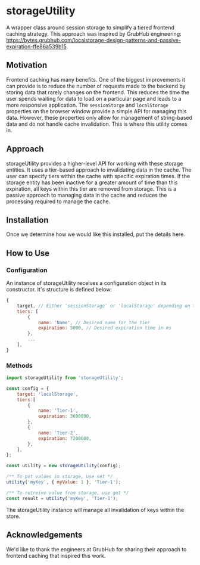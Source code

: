 # storageUtility
A wrapper class around session storage to simplify a tiered frontend caching strategy. This approach was inspired by GrubHub engineering: https://bytes.grubhub.com/localstorage-design-patterns-and-passive-expiration-ffe86a539b15.

## Motivation
Frontend caching has many benefits. One of the biggest improvements it can provide is to reduce the number of requests made to the backend by storing data that rarely changes on the frontend. This reduces the time the user spends waiting for data to load on a particular page and leads to a more responsive application. The `sessionStorge` and `localStorage` properties on the browser window provide a simple API for managing this data. However, these properties only allow for management of string-based data and do not handle cache invalidation. This is where this utility comes in.

## Approach
storageUtility provides a higher-level API for working with these storage entities. It uses a tier-based approach to invalidating data in the cache. The user can specify tiers within the cache with specific expiration times. If the storage entity has been inactive for a greater amount of time than this expiration, all keys within this tier are removed from storage. This is a passive approach to managing data in the cache and reduces the processing required to manage the cache.

## Installation
Once we determine how we would like this installed, put the details here.

## How to Use
### Configuration
An instance of storageUtility receives a configuration object in its constructor. It's structure is defined below:
```javascript
{
	target, // Either 'sessionStorage' or 'localStorage' depending on the desired target
	tiers: [
		{
			name: 'Name', // Desired name for the tier
			expiration: 5000, // Desired expiration time in ms
		},
		...
	], 
}
```
### Methods
```javascript
import storageUtility from 'storageUtility';

const config = {
	target: 'localStorage',
	tiers:[
		{
			name: 'Tier-1',
			expiration: 3600000,
		},
		{
			name: 'Tier-2',
			expiration: 7200000,
		},
	],
};

const utility = new storageUtility(config);

/** To put values in storage, use set */
utility('myKey', { myValue: 1 }, 'Tier-1');

/** To retreive value from storage, use get */
const result = utility('myKey', 'Tier-1');
```
The storageUtility instance will manage all invalidation of keys within the store.

## Acknowledgements
We'd like to thank the engineers at GrubHub for sharing their approach to frontend caching that inspired this work.
